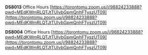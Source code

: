 **DS8013**
Office Hours
[https://torontomu.zoom.us/j/98824233888?pwd=MEdKWmRLQTJtTUIvbGpmQnhFTyszUT09](https://torontomu.zoom.us/j/98824233888?pwd=MEdKWmRLQTJtTUIvbGpmQnhFTyszUT09)  

**DS8004**
Office Hours
[https://torontomu.zoom.us/j/98824233888?pwd=MEdKWmRLQTJtTUIvbGpmQnhFTyszUT09](https://torontomu.zoom.us/j/98824233888?pwd=MEdKWmRLQTJtTUIvbGpmQnhFTyszUT09)  
  

